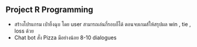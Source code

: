 ## Project R Programming

- สร้างโปรแกรม เป่ายิ้งฉุบ โดย user สามารถเล่นกี่รอบก็ได้ ตอนจบเกมส์ให้สรุปผล win , tie , loss ด้วย
- Chat bot สั่ง Pizza มีอย่างน้อย 8-10 dialogues 
